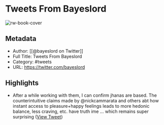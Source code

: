 # Tweets From Bayeslord

![rw-book-cover](https://pbs.twimg.com/profile_images/1537595844882378752/uG4-aQYm.jpg)

## Metadata
- Author: [[@bayeslord on Twitter]]
- Full Title: Tweets From Bayeslord
- Category: #tweets
- URL: https://twitter.com/bayeslord

## Highlights
- After a while working with them, I can confirm jhanas are based. The counterintuitive claims made by @nickcammarata and others abt how instant access to pleasure+happy feelings leads to more hedonic balance, less craving, etc. have truth ime … which remains super surprising ([View Tweet](https://twitter.com/bayeslord/status/1575459028725125120))
